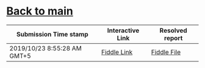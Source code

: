# [Back to main](https://github.com/glaghari/database-assignement-2019)
|Submission Time stamp          | Interactive Link                                                                              | Resolved report                                                                              |
| ----------------------------- | --------------------------------------------------------------------------------------------- | -------------------------------------------------------------------------------------------- |
| 2019/10/23 8:55:28 AM GMT+5 | [Fiddle Link](https://dbfiddle.uk/?rdbms=oracle_11.2&fiddle=519e5b98d048cde14879206c944738f5) | [Fiddle File](processed/csm-49/519e5b98d048cde14879206c944738f5.md) |
